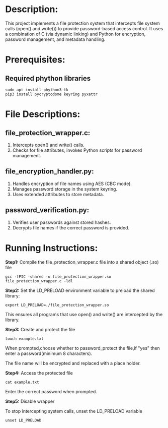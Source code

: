 # Description:

This project implements a file protection system that intercepts file system calls (open() and write()) to provide password-based access control. It uses a combination of C (via dynamic linking) and Python for encryption, password management, and metadata handling.

# Prerequisites:

## Required phython libraries

    sudo apt install phython3-tk
    pip3 install pycryptodome keyring pyxattr


# File Descriptions:

## file_protection_wrapper.c:
1. Intercepts open() and write() calls. 
2. Checks for file attributes, invokes Python scripts for password management.

## file_encryption_handler.py:
1. Handles encryption of file names using AES (CBC mode). 
2. Manages password storage in the system keyring.  
3. Uses extended attributes to store metadata.

## password_verification.py:
1. Verifies user passwords against stored hashes. 
2. Decrypts file names if the correct password is provided.

# Running Instructions:

**Step1:** Compile the file_protection_wrapper.c file into a shared object (.so) file

    gcc -fPIC -shared -o file_protection_wrapper.so file_protection_wrapper.c -ldl

**Step2:** Set the LD_PRELOAD environment variable to preload the shared library:

    export LD_PRELOAD=./file_protection_wrapper.so

This ensures all programs that use open() and write() are intercepted by the library.

**Step3:** Create and protect the file

    touch example.txt
    
When prompted,choose whether to password_protect the file,if "yes" then enter a password(minimum 8 characters).

The file name will be encrypted and replaced with a place holder.

**Step4:** Access the protected file

    cat example.txt
    
Enter the correct password when prompted.

**Step5:** Disable wrapper

To stop intercepting system calls, unset the LD_PRELOAD variable

    unset LD_PRELOAD
